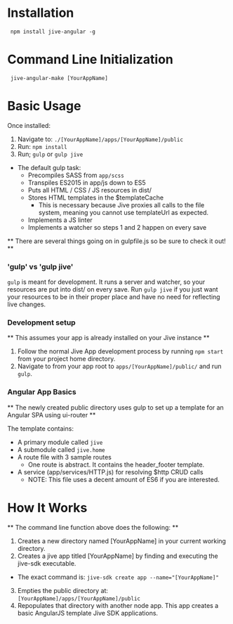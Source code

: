
# Installation

```
 npm install jive-angular -g
```

# Command Line Initialization

```
 jive-angular-make [YourAppName]
```

# Basic Usage

Once installed:

1. Navigate to: `./[YourAppName]/apps/[YourAppName]/public`
2. Run: `npm install`
3. Run; `gulp` or `gulp jive`
  * The default gulp task:
    * Precompiles SASS from `app/scss`
    * Transpiles ES2015 in app/js down to ES5
    * Puts all HTML / CSS / JS resources in dist/
    * Stores HTML templates in the $templateCache
      * This is necessary because Jive proxies all calls to the file system, meaning you cannot use templateUrl as expected.
    * Implements a JS linter
    * Implements a watcher so steps 1 and 2 happen on every save

** There are several things going on in gulpfile.js so be sure to check it out! **

### 'gulp' vs 'gulp jive'

`gulp` is meant for development. It runs a server and watcher, so your resources are put into dist/ on every save. Run `gulp jive` if you just want your resources to be in their proper place and have no need for reflecting live changes.

### Development setup

** This assumes your app is already installed on your Jive instance **

1. Follow the normal Jive App development process by running `npm start` from your project home directory.
2. Navigate to from your app root to `apps/[YourAppName]/public/` and run `gulp`.

### Angular App Basics
** The newly created public directory uses gulp to set up a template for an Angular SPA using ui-router **

The template contains:

* A primary module called `jive`
* A submodule called `jive.home`
* A route file with 3 sample routes
  * One route is abstract. It contains the header_footer template.
* A service (app/services/HTTP.js) for resolving $http CRUD calls
  * NOTE: This file uses a decent amount of ES6 if you are interested.

# How It Works

** The command line function above does the following: **

1. Creates a new directory named [YourAppName] in your current working directory.
2. Creates a jive app titled [YourAppName] by finding and executing the jive-sdk executable.
  * The exact command is: `jive-sdk create app --name="[YourAppName]"`
3. Empties the public directory at: `[YourAppName]/apps/[YourAppName]/public`
4. Repopulates that directory with another node app. This app creates a basic AngularJS template Jive SDK applications.
